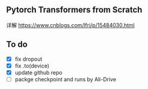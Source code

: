 ## Pytorch Transformers from Scratch
详解 https://www.cnblogs.com/lfri/p/15484030.html

## To do
- [x] fix dropout
- [x] fix .to(device)
- [x] update github repo
- [ ] packge checkpoint and runs by Ali-Drive